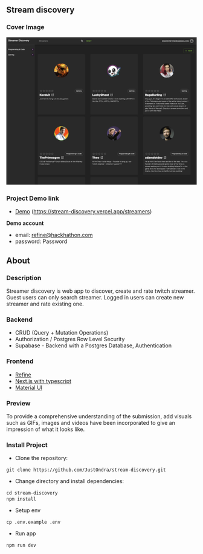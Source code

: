 ## Stream discovery

### Cover Image

[![cover-image](./assets/app.png)]()

### Project Demo link

- [Demo](https://stream-discovery.vercel.app/streamers)
  (https://stream-discovery.vercel.app/streamers)

**Demo account**
- email: refine@hackhathon.com
- password: Password

## About

### Description

Streamer discovery is web app to discover, create and rate twitch streamer. Guest users can only search streamer.
Logged in users can create new streamer and rate existing one.

### Backend

- CRUD (Query + Mutation Operations)
- Authorization / Postgres Row Level Security
- Supabase - Backend with a Postgres Database, Authentication

### Frontend

- [Refine](https://refine.dev/)
- [Next.js with typescript](https://nextjs.org/)
- [Material UI](https://mui.com/)

### Preview

To provide a comprehensive understanding of the submission, add visuals such as GIFs, images and videos have been incorporated to give an impression of what it looks like.

### Install Project

- Clone the repository:

```
git clone https://github.com/JustOndra/stream-discovery.git
```

- Change directory and install dependencies:

```
cd stream-discovery
npm install
```

- Setup env

```
cp .env.example .env
```

- Run app

```
npm run dev
```
